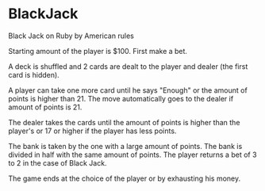 # BlackJack
Black Jack on Ruby
by American rules

Starting amount of the player is $100.
First make a bet.

A deck is shuffled and 2 cards are dealt to the player and dealer (the first
card is hidden).

A player can take one more card until he says "Enough"
or the amount of points is higher than 21.
The move automatically goes to the dealer if amount of points is 21.

The dealer takes the cards until the amount of points is higher than the player's or
17 or higher if the player has less points.

The bank is taken by the one with a large amount of points.
The bank is divided in half with the same amount of points.
The player returns a bet of 3 to 2 in the case of Black Jack.

The game ends at the choice of the player or by exhausting his money.

